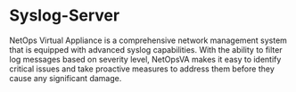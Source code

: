 # Syslog-Server
NetOps Virtual Appliance is a comprehensive network management system that is equipped with advanced syslog capabilities. With the ability to filter log messages based on severity level, NetOpsVA makes it easy to identify critical issues and take proactive measures to address them before they cause any significant damage.
